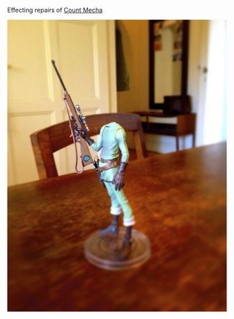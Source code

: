 Effecting repairs of [Count Mecha](http://en.wikipedia.org/wiki/Galaxy_Express_999)

![Count Mecha](/images/count_mecha.jpeg)
